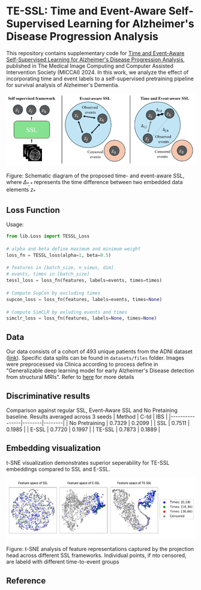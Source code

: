 # TE-SSL: Time and Event-Aware Self-Supervised Learning for Alzheimer's Disease Progression Analysis

This repository contains supplementary code for [Time and Event-Aware Self-Supervised Learning for Alzheimer's Disease Progression Analysis](), published in The Medical Image Computing and Computer Assisted Intervention Society (MICCAI) 2024. In this work, we analyze the effect of incorporating time and event labels to a self-supervised pretraining pipeline for survival analysis of Alzheimer's Dementia.

<p align="center">
  <img src="figures/tessl.png" width="700">
</p>

Figure: Schematic diagram of the proposed time- and event-aware SSL, where $`\Delta_{*, *}`$ represents the time difference between two embedded data elements $`z_*`$


## Loss Function

Usage:
```python
from lib.Loss import TESSL_Loss

# alpha and beta define maximum and minimum weight
loss_fn = TESSL_loss(alpha=1, beta=0.5)

# features in [batch_size, n_views, dim]
# events, times in [batch_size]
tessl_loss = loss_fn(features, labels=events, times=times)

# Compute SupCon by excluding times
supcon_loss = loss_fn(features, labels=events, times=None)

# Compute SimCLR by exluding events and times
simclr_loss = loss_fn(features, labels=None, times=None)
```

## Data

Our data consists of a cohort of 493 unique patients from the ADNI dataset ([link](https://adni.loni.usc.edu/)). Specific data splits can be found in `datasets/files` folder. Images were preprocessed via Clinica according to process define in "Generalizable deep learning model for early Alzheimer's Disease detection from structural MRIs". Refer to [here](https://github.com/NYUMedML/CNN_design_for_AD/tree/master) for more details


## Discriminative results

Comparison against regular SSL, Event-Aware SSL and No Pretaining baseline. Results averaged across 3 seeds
| Method         | C-td   | IBS    |
|----------------|--------|--------|
| No Pretraining | 0.7329 | 0.2099 |
| SSL            | 0.7511 | 0.1985 |
| E-SSL          | 0.7720 | 0.1997 |
| TE-SSL         | 0.7873 | 0.1889 |


## Embedding visualization

t-SNE visualization demonstrates superior seperability for TE-SSL embeddings compared to SSL and E-SSL.

<p align="center">
  <img src="figures/tsne.png" width="700">
</p>
Figure: t-SNE analysis of feature representations captured by the projection head across different SSL frameworks. Individual points, if nto censored, are labeld with different time-to-event groups

## Reference
